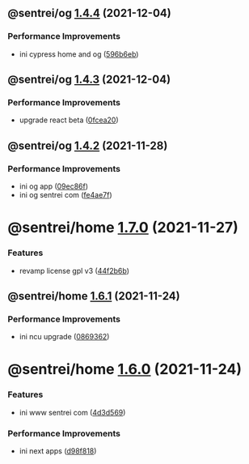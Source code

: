## @sentrei/og [1.4.4](https://github.com/sentrei/sentrei/compare/@sentrei/og@1.4.3...@sentrei/og@1.4.4) (2021-12-04)

### Performance Improvements

- ini cypress home and og ([596b6eb](https://github.com/sentrei/sentrei/commit/596b6eb9bc241d15753cda339820aef88fb13b70))

## @sentrei/og [1.4.3](https://github.com/sentrei/sentrei/compare/@sentrei/og@1.4.2...@sentrei/og@1.4.3) (2021-12-04)

### Performance Improvements

- upgrade react beta ([0fcea20](https://github.com/sentrei/sentrei/commit/0fcea20cab75d993b9d507f49a7f5d98023bec15))

## @sentrei/og [1.4.2](https://github.com/sentrei/sentrei/compare/@sentrei/og@1.4.1...@sentrei/og@1.4.2) (2021-11-28)

### Performance Improvements

- ini og app ([09ec86f](https://github.com/sentrei/sentrei/commit/09ec86fc76f728cf048ba8c1a44ba4700c48a428))
- ini og sentrei com ([fe4ae7f](https://github.com/sentrei/sentrei/commit/fe4ae7f7cb4607645b7bea13f04b9fcbf88ddcd6))

# @sentrei/home [1.7.0](https://github.com/sentrei/sentrei/compare/@sentrei/home@1.6.1...@sentrei/home@1.7.0) (2021-11-27)

### Features

- revamp license gpl v3 ([44f2b6b](https://github.com/sentrei/sentrei/commit/44f2b6b82a9a32a04e3ea300fed8bf1274bb5421))

## @sentrei/home [1.6.1](https://github.com/sentrei/sentrei/compare/@sentrei/home@1.6.0...@sentrei/home@1.6.1) (2021-11-24)

### Performance Improvements

- ini ncu upgrade ([0869362](https://github.com/sentrei/sentrei/commit/0869362066c5b865c91ab102178ca53f17f87d44))

# @sentrei/home [1.6.0](https://github.com/sentrei/sentrei/compare/@sentrei/home@1.5.2...@sentrei/home@1.6.0) (2021-11-24)

### Features

- ini www sentrei com ([4d3d569](https://github.com/sentrei/sentrei/commit/4d3d5693a4fc23b122846ee5b6fd9395b59b5e2d))

### Performance Improvements

- ini next apps ([d98f818](https://github.com/sentrei/sentrei/commit/d98f81880286b382919f31e31faad64164a10fde))
